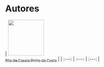 # Autores

| [<img loading="lazy" src="https://github.com/ritaclnd.png" width=115><br><sub>Rita de Cassia Pinho da Costa</sub>](https://github.com/ritaclnd) |
| :---: | :---: | :---: |
